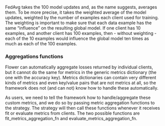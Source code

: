

FedAvg takes the 100 model updates and, as the name suggests, averages them. To be more precise, it takes the weighted average of the model updates, weighted by the number of examples each client used for training. The weighting is important to make sure that each data example has the same “influence” on the resulting global model. If one client has 10 examples, and another client has 100 examples, then - without weighting - each of the 10 examples would influence the global model ten times as much as each of the 100 examples.


### Aggregations functions

Flower can automatically aggregate losses returned by individual clients, but it cannot do the same for metrics in the generic metrics dictionary (the one with the accuracy key). Metrics dictionaries can contain very different kinds of metrics and even key/value pairs that are not metrics at all, so the framework does not (and can not) know how to handle these automatically.

As users, we need to tell the framework how to handle/aggregate these custom metrics, and we do so by passing metric aggregation functions to the strategy. The strategy will then call these functions whenever it receives fit or evaluate metrics from clients. The two possible functions are fit_metrics_aggregation_fn and evaluate_metrics_aggregation_fn.

